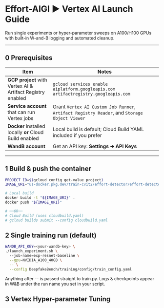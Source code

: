 # Effort-AIGI ► Vertex AI Launch Guide
Run single experiments or hyper-parameter sweeps on A100/H100 GPUs with built-in
W-and-B logging and automated cleanup.

---

## 0  Prerequisites
| Item | Notes |
|------|-------|
| **GCP project** with Vertex AI & Artifact Registry enabled | `gcloud services enable aiplatform.googleapis.com artifactregistry.googleapis.com` |
| **Service account** that can run Vertex jobs | Grant `Vertex AI Custom Job Runner`, `Artifact Registry Reader`, and `Storage Object Viewer` |
| **Docker** installed locally **or** Cloud Build enabled | Local build is default; Cloud Build YAML included if you prefer |
| **WandB account** | Get an API key: **Settings ➜ API Keys** |

---

## 1  Build & push the container

```bash
PROJECT_ID=$(gcloud config get-value project)
IMAGE_URI="us-docker.pkg.dev/train-cvit2/effort-detector/effort-detector:latest"

# Local build
docker build -t "${IMAGE_URI}" .
docker push "${IMAGE_URI}"

# ──OR──
# Cloud Build (uses cloudbuild.yaml)
# gcloud builds submit --config cloudbuild.yaml
```


## 2 Single training run (default)
```bash
WANDB_API_KEY=<your-wandb-key> \
./launch_experiment.sh \
  --job-name=exp-resnet-baseline \
  --gpu=NVIDIA_A100_40GB \
  -- \
  --config DeepfakeBench/training/config/train_config.yaml
```
Anything after -- is passed straight to train.py.
Logs & checkpoints appear in W&B under the run name you set in your script.

## 3 Vertex Hyper-parameter Tuning
